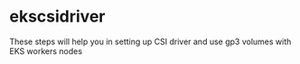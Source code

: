 # ekscsidriver
These steps will help you in setting up CSI driver and use gp3 volumes with EKS workers nodes
